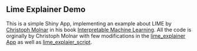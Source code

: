 ## Lime Explainer Demo

This is a simple Shiny App, implementing an example about LIME by [Christoph Molnar](https://github.com/christophM) in his book [Interpretable Machine Learning](https://christophm.github.io/interpretable-ml-book/lime.html). All the code is orginally by Christoph Molnar with few modifications in the [lime_explainer App](https://github.com/OmaymaS/lime_explainer/tree/master/lime_explainer_shiny) as well as [lime_explaier_script](https://github.com/OmaymaS/lime_explainer/blob/master/R/lime_explainer_script.R).


[](https://github.com/OmaymaS/lime_explainer/blob/master/img/app_demo.gif)